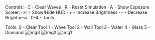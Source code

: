 Controls:
 · C - Clear Waves
 · R - Reset Simulation
 · A - Show Exposure Screen
 · H = Show/Hide HUD
 · + - Increase Brightness
 · - - Decrease Brightness
 · 0-4 - Tools

 Tools:
 0 - Clear Tool
 1 - Wave Tool
 2 - Wall Tool
 3 - Water
 4 - Glass
 5 - Diamond
![img3](https://github.com/LUA989/WaveSim2D/assets/88454354/7864139c-6571-4194-971d-e327f4b85a7d)
![img2](https://github.com/LUA989/WaveSim2D/assets/88454354/ff5a1b73-c4ff-47d5-81cc-df83dd290119)
![img1](https://github.com/LUA989/WaveSim2D/assets/88454354/e6c74a49-5637-4c62-8b30-c4ff4194ac43)
